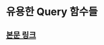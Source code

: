 # 유용한 Query 함수들


## [본문 링크](https://github.com/YoonSeok-Heo/TIL/blob/main/Data%20Base/NoSQL/MongoDB/%EC%9C%A0%EC%9A%A9%ED%95%9C%20Query%20%ED%95%A8%EC%88%98%EB%93%A4.md)

